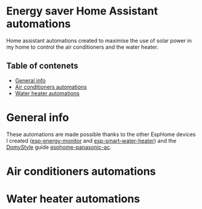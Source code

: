 # Energy saver Home Assistant automations
Home assistant automations created to maximise the use of solar power in my home to control the air conditioners and the water heater.

## Table of contenets
* [General info](#general-info)
* [Air conditioners automations](#air-conditioners-automations)
* [Water heater automations](#water-heater-automations)

# General info
These automations are made possible thanks to the other EspHome devices I created ([esp-energy-monitor](https://github.com/zioCristia/esp-energy-monitor) and [esp-smart-water-heater](https://github.com/zioCristia/esp-smart-water-heater)) and the [DomyStyle](https://github.com/DomiStyle) guide [esphome-panasonic-ac](https://github.com/DomiStyle/esphome-panasonic-ac).

# Air conditioners automations

# Water heater automations

